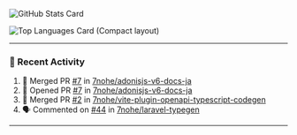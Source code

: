 ![GitHub Stats Card](https://github-readme-stats.vercel.app/api?username=7nohe&count_private=true&theme=react)

![Top Languages Card (Compact layout)](https://github-readme-stats.vercel.app/api/top-langs/?username=7nohe&layout=compact&theme=react)

---

### :koala: Recent Activity

<!--START_SECTION:activity-->
1. 🎉 Merged PR [#7](https://github.com/7nohe/adonisjs-v6-docs-ja/pull/7) in [7nohe/adonisjs-v6-docs-ja](https://github.com/7nohe/adonisjs-v6-docs-ja)
2. 💪 Opened PR [#7](https://github.com/7nohe/adonisjs-v6-docs-ja/pull/7) in [7nohe/adonisjs-v6-docs-ja](https://github.com/7nohe/adonisjs-v6-docs-ja)
3. 🎉 Merged PR [#2](https://github.com/7nohe/vite-plugin-openapi-typescript-codegen/pull/2) in [7nohe/vite-plugin-openapi-typescript-codegen](https://github.com/7nohe/vite-plugin-openapi-typescript-codegen)
4. 🗣 Commented on [#44](https://github.com/7nohe/laravel-typegen/issues/44#issuecomment-2676692326) in [7nohe/laravel-typegen](https://github.com/7nohe/laravel-typegen)
<!--END_SECTION:activity-->

---
